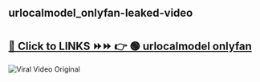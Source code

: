 
 ## urlocalmodel_onlyfan-leaked-video 

# <h2><a href="https://clipsfans.com/urlocalmodel_onlyfan&ref=git">🔗 Click to LINKS ⏩⏩ 👉 🟢 urlocalmodel onlyfan </a></h2>

<a href="https://clipsfans.com/urlocalmodel_onlyfan&ref=git" rel="nofollow" data-target="animated-image.originalLink"><img src="https://i.ibb.co.com/xMMVF88/686577567.gif" alt="Viral Video Original" style="max-width: 100%; display: inline-block;" data-target="animated-image.originalImage"></a>
